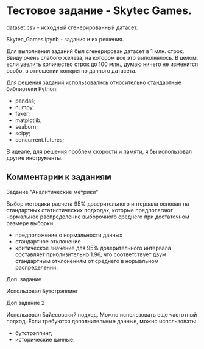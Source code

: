 # Тестовое задание - Skytec Games.

dataset.csv - исходный сгенерированный датасет.

Skytec_Games.ipynb - задания и их решения.

Для выполнения заданий был сгенерирован датасет в 1 млн. строк. Ввиду очень слабого железа, на котором все это выполнялось.
В целом, если увелить количество строк до 100 млн., думаю ничего не изменится особо, в отношении конкретно данного датасета.

Для решения заданий использовались относительно стандартные библиотеки Python:
- pandas;
- numpy;
- faker;
- matplotlib;
- seaborn;
- scipy;
- concurrent.futures;

В идеале, для решения проблем скорости и памяти, я бы использовал другие инструменты.

## Комментарии к заданиям

Задание "Аналитические метрики"

Выбор методики расчета 95% доверительного интервала основан на стандартных статистических подходах, которые предполагают нормальное распределение выборочного среднего при достаточном размере выборки.
  - предположение о нормальности данных
  - стандартное отклонение
  - критическое значение для 95% доверительного интервала составляет приблизительно 1.96, что соответствует двум стандартным отклонениям от среднего в нормальном распределении.

Доп. задание

Использовал Бутстрэппинг

Доп задание 2

Использовал Байесовский подход.
Можно использовать еще частотный подход.
Если требуются дополнительные данные, можно использовать:
  - бутстрэппинг;
  - исторические данные.
 
